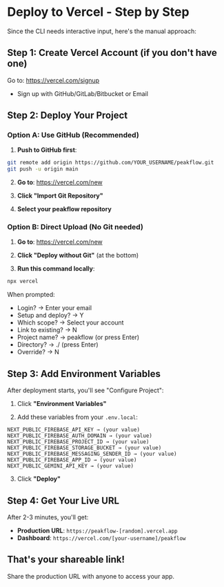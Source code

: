 # Deploy to Vercel - Step by Step

Since the CLI needs interactive input, here's the manual approach:

## Step 1: Create Vercel Account (if you don't have one)
Go to: https://vercel.com/signup
- Sign up with GitHub/GitLab/Bitbucket or Email

## Step 2: Deploy Your Project

### Option A: Use GitHub (Recommended)
1. **Push to GitHub first**:
```bash
git remote add origin https://github.com/YOUR_USERNAME/peakflow.git
git push -u origin main
```

2. **Go to**: https://vercel.com/new

3. **Click "Import Git Repository"**

4. **Select your peakflow repository**

### Option B: Direct Upload (No Git needed)
1. **Go to**: https://vercel.com/new

2. **Click "Deploy without Git"** (at the bottom)

3. **Run this command locally**:
```bash
npx vercel
```

When prompted:
- Login? → Enter your email
- Setup and deploy? → Y
- Which scope? → Select your account
- Link to existing? → N
- Project name? → peakflow (or press Enter)
- Directory? → ./ (press Enter)
- Override? → N

## Step 3: Add Environment Variables

After deployment starts, you'll see "Configure Project":

1. Click **"Environment Variables"**

2. Add these variables from your `.env.local`:
```
NEXT_PUBLIC_FIREBASE_API_KEY → (your value)
NEXT_PUBLIC_FIREBASE_AUTH_DOMAIN → (your value)
NEXT_PUBLIC_FIREBASE_PROJECT_ID → (your value)
NEXT_PUBLIC_FIREBASE_STORAGE_BUCKET → (your value)
NEXT_PUBLIC_FIREBASE_MESSAGING_SENDER_ID → (your value)
NEXT_PUBLIC_FIREBASE_APP_ID → (your value)
NEXT_PUBLIC_GEMINI_API_KEY → (your value)
```

3. Click **"Deploy"**

## Step 4: Get Your Live URL

After 2-3 minutes, you'll get:
- **Production URL**: `https://peakflow-[random].vercel.app`
- **Dashboard**: `https://vercel.com/[your-username]/peakflow`

## That's your shareable link!

Share the production URL with anyone to access your app.